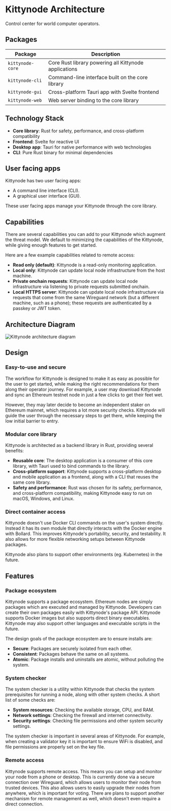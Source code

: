 # Kittynode Architecture

Control center for world computer operators.

## Packages

| Package | Description |
| --- | --- |
| `kittynode-core` | Core Rust library powering all Kittynode applications |
| `kittynode-cli` | Command-line interface built on the core library |
| `kittynode-gui` | Cross-platform Tauri app with Svelte frontend |
| `kittynode-web` | Web server binding to the core library |

## Technology Stack

- **Core library**: Rust for safety, performance, and cross-platform compatibility
- **Frontend**: Svelte for reactive UI
- **Desktop app**: Tauri for native performance with web technologies
- **CLI**: Pure Rust binary for minimal dependencies

## User facing apps

Kittynode has two user facing apps:

- A command line interface (CLI).
- A graphical user interface (GUI).

These user facing apps manage your Kittynode through the core library.

## Capabilities

There are several capabilities you can add to your Kittynode which augment the threat model. We default to minimizing the capabilities of the Kittynode, while giving enough features to get started.

Here are a few example capabilities related to remote access:

- **Read only (default)**: Kittynode is a read-only monitoring application.
- **Local only**: Kittynode can update local node infrastructure from the host machine.
- **Private onchain requests**: Kittynode can update local node infrastructure via listening to private requests submitted onchain.
- **Local HTTPS server**: Kittynode can update local node infrastructure via requests that come from the same Wireguard network (but a different machine, such as a phone); these requests are authenticated by a passkey or JWT token.

## Architecture Diagram

![Kittynode architecture diagram](./docs/src/content/docs/assets/diagrams/diagram.svg)

## Design

### Easy-to-use and secure

The workflow for Kittynode is designed to make it as easy as possible for the user to get started, while making the right recommendations for them along their operator journey. For example, a user may download Kittynode and sync an Ethereum testnet node in just a few clicks to get their feet wet.

However, they may later decide to become an independent staker on Ethereum mainnet, which requires a lot more security checks. Kittynode will guide the user through the necessary steps to get there, while keeping the low initial barrier to entry.

### Modular core library

Kittynode is architected as a backend library in Rust, providing several benefits:

- **Reusable core**: The desktop application is a consumer of this core library, with Tauri used to bind commands to the library.
- **Cross-platform support**: Kittynode supports a cross-platform desktop and mobile application as a frontend, along with a CLI that reuses the same core library.
- **Safety and performance**: Rust was chosen for its safety, performance, and cross-platform compatibility, making Kittynode easy to run on macOS, Windows, and Linux.

### Direct container access

Kittynode doesn't use Docker CLI commands on the user's system directly. Instead it has its own module that directly interacts with the Docker engine with Bollard. This improves Kittynode's portability, security, and testability. It also allows for more flexible networking setups between Kittynode packages.

Kittynode also plans to support other environments (eg. Kubernetes) in the future.

## Features

### Package ecosystem

Kittynode supports a package ecosystem. Ethereum nodes are simply packages which are executed and managed by Kittynode. Developers can create their own packages easily with Kittynode's package API. Kittynode supports Docker images but also supports direct binary executables. Kittynode may also support other languages and executable scripts in the future.

The design goals of the package ecosystem are to ensure installs are:

- **Secure**: Packages are securely isolated from each other.
- **Consistent**: Packages behave the same on all systems.
- **Atomic**: Package installs and uninstalls are atomic, without polluting the system.

### System checker

The system checker is a utility within Kittynode that checks the system prerequisites for running a node, along with other system checks. A short list of some checks are:

- **System resources**: Checking the available storage, CPU, and RAM.
- **Network settings**: Checking the firewall and internet connectivity.
- **Security settings**: Checking file permissions and other system security settings.

The system checker is important in several areas of Kittynode. For example, when creating a validator key it is important to ensure WiFi is disabled, and file permissions are properly set on the key file.

### Remote access

Kittynode supports remote access. This means you can setup and monitor your node from a phone or desktop. This is currently done via a secure connection over Wireguard, which allows users to monitor their node from trusted devices. This also allows users to easily upgrade their nodes from anywhere, which is important for voting. There are plans to support another mechanism for remote management as well, which doesn't even require a direct connection.

